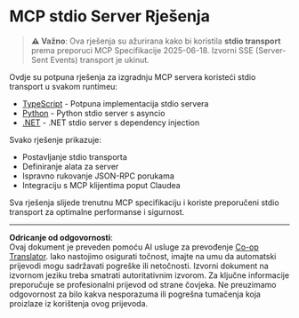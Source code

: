 <!--
CO_OP_TRANSLATOR_METADATA:
{
  "original_hash": "e378b47e0361b7a9b0dab7a0306878c8",
  "translation_date": "2025-08-26T20:03:57+00:00",
  "source_file": "03-GettingStarted/05-stdio-server/solution/README.md",
  "language_code": "hr"
}
-->
# MCP stdio Server Rješenja

> **⚠️ Važno**: Ova rješenja su ažurirana kako bi koristila **stdio transport** prema preporuci MCP Specifikacije 2025-06-18. Izvorni SSE (Server-Sent Events) transport je ukinut.

Ovdje su potpuna rješenja za izgradnju MCP servera koristeći stdio transport u svakom runtimeu:

- [TypeScript](../../../../../03-GettingStarted/05-stdio-server/solution/typescript) - Potpuna implementacija stdio servera
- [Python](../../../../../03-GettingStarted/05-stdio-server/solution/python) - Python stdio server s asyncio
- [.NET](../../../../../03-GettingStarted/05-stdio-server/solution/dotnet) - .NET stdio server s dependency injection

Svako rješenje prikazuje:
- Postavljanje stdio transporta
- Definiranje alata za server
- Ispravno rukovanje JSON-RPC porukama
- Integraciju s MCP klijentima poput Claudea

Sva rješenja slijede trenutnu MCP specifikaciju i koriste preporučeni stdio transport za optimalne performanse i sigurnost.

---

**Odricanje od odgovornosti**:  
Ovaj dokument je preveden pomoću AI usluge za prevođenje [Co-op Translator](https://github.com/Azure/co-op-translator). Iako nastojimo osigurati točnost, imajte na umu da automatski prijevodi mogu sadržavati pogreške ili netočnosti. Izvorni dokument na izvornom jeziku treba smatrati autoritativnim izvorom. Za ključne informacije preporučuje se profesionalni prijevod od strane čovjeka. Ne preuzimamo odgovornost za bilo kakva nesporazuma ili pogrešna tumačenja koja proizlaze iz korištenja ovog prijevoda.